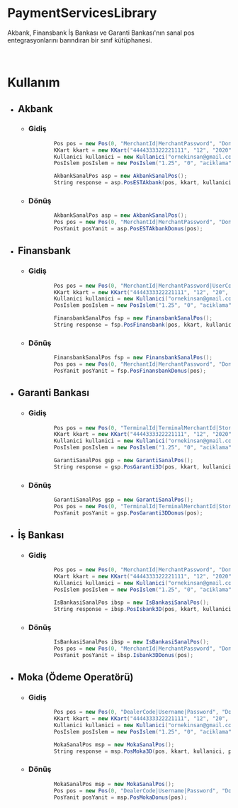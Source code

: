 # PaymentServicesLibrary
Akbank, Finansbank İş Bankası ve Garanti Bankası'nın sanal pos entegrasyonlarını barındıran bir sınıf kütüphanesi. 
   
<br>
<h1>Kullanım</h1>

- <h2>Akbank</h2>

  - <h3>Gidiş</h3>
    
    ````csharp
            Pos pos = new Pos(0, "MerchantId|MerchantPassword", "DonusSayfasi.aspx");
            KKart kkart = new KKart("4444333322221111", "12", "2020", "123");
            Kullanici kullanici = new Kullanici("ornekinsan@gmail.com", "Ornek Insan");
            PosIslem posIslem = new PosIslem("1.25", "0", "aciklama", 0);

            AkbankSanalPos asp = new AkbankSanalPos();
            String response = asp.PosESTAkbank(pos, kkart, kullanici, posIslem);
    ````

  - <h3>Dönüş</h3>

    ````csharp
            AkbankSanalPos asp = new AkbankSanalPos();
            Pos pos = new Pos(0, "MerchantId|MerchantPassword", "DonusSayfasi.aspx");
            PosYanit posYanit = asp.PosESTAkbankDonus(pos);
    ````

- <h2>Finansbank</h2>

  - <h3>Gidiş</h3>

    ````csharp
            Pos pos = new Pos(0, "MerchantId|MerchantPassword|UserCode", "DonusSayfasi.aspx");
            KKart kkart = new KKart("4444333322221111", "12", "20", "123");
            Kullanici kullanici = new Kullanici("ornekinsan@gmail.com", "Ornek Insan");
            PosIslem posIslem = new PosIslem("1.25", "0", "aciklama", 0);

            FinansbankSanalPos fsp = new FinansbankSanalPos();
            String response = fsp.PosFinansbank(pos, kkart, kullanici, posIslem);
    ````

  - <h3>Dönüş</h3>

    ````csharp
            FinansbankSanalPos fsp = new FinansbankSanalPos();
            Pos pos = new Pos(0, "MerchantId|MerchantPassword", "DonusSayfasi.aspx");
            PosYanit posYanit = fsp.PosFinansbankDonus(pos);
    ````

- <h2>Garanti Bankası</h2>

  - <h3>Gidiş</h3>

    ````csharp
            Pos pos = new Pos(0, "TerminalId|TerminalMerchantId|StoreKey", "DonusSayfasi.aspx");
            KKart kkart = new KKart("4444333322221111", "12", "2020", "123");
            Kullanici kullanici = new Kullanici("ornekinsan@gmail.com", "Ornek Insan");
            PosIslem posIslem = new PosIslem("1.25", "0", "aciklama", 0);

            GarantiSanalPos gsp = new GarantiSanalPos();
            String response = gsp.PosGaranti3D(pos, kkart, kullanici, posIslem);
    ````

  - <h3>Dönüş</h3>

    ````csharp
            GarantiSanalPos gsp = new GarantiSanalPos();
            Pos pos = new Pos(0, "TerminalId|TerminalMerchantId|StoreKey", "DonusSayfasi.aspx");
            PosYanit posYanit = gsp.PosGaranti3DDonus(pos);
    ````

- <h2>İş Bankası</h2>

  - <h3>Gidiş</h3>

    ````csharp
            Pos pos = new Pos(0, "MerchantId|MerchantPassword", "DonusSayfasi.aspx");
            KKart kkart = new KKart("4444333322221111", "12", "2020", "123");
            Kullanici kullanici = new Kullanici("ornekinsan@gmail.com", "Ornek Insan");
            PosIslem posIslem = new PosIslem("1.25", "0", "aciklama", 0);

            IsBankasiSanalPos ibsp = new IsBankasiSanalPos();
            String response = ibsp.PosIsbank3D(pos, kkart, kullanici, posIslem);
    ````

  - <h3>Dönüş</h3>

    ````csharp
            IsBankasiSanalPos ibsp = new IsBankasiSanalPos();
            Pos pos = new Pos(0, "MerchantId|MerchantPassword", "DonusSayfasi.aspx");
            PosYanit posYanit = ibsp.Isbank3DDonus(pos);
    ````
    
- <h2>Moka (Ödeme Operatörü)</h2>

  - <h3>Gidiş</h3>

    ````csharp
            Pos pos = new Pos(0, "DealerCode|Username|Password", "DonusSayfasi.aspx");
            KKart kkart = new KKart("4444333322221111", "12", "20", "123");
            Kullanici kullanici = new Kullanici("ornekinsan@gmail.com", "Ornek Insan");
            PosIslem posIslem = new PosIslem("1.25", "0", "aciklama", 0);

            MokaSanalPos msp = new MokaSanalPos();
            String response = msp.PosMoka3D(pos, kkart, kullanici, posIslem);
    ````

  - <h3>Dönüş</h3>

    ````csharp
            MokaSanalPos msp = new MokaSanalPos();
            Pos pos = new Pos(0, "DealerCode|Username|Password", "DonusSayfasi.aspx");
            PosYanit posYanit = msp.PosMokaDonus(pos);
    ````
